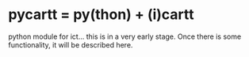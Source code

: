 pycartt = py(thon) + (i)cartt
=======

python module for ict... this is in a very early stage. Once there is some functionality, it will be described here. 